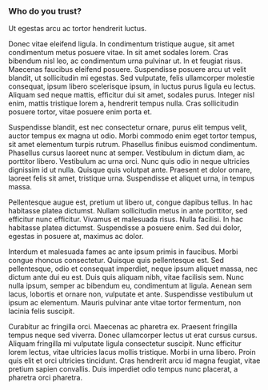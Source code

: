 ### Who do you trust?

Ut egestas arcu ac tortor hendrerit luctus.

Donec vitae eleifend ligula. In condimentum tristique augue, sit amet condimentum metus posuere vitae. In sit amet sodales lorem. Cras bibendum nisl leo, ac condimentum urna pulvinar ut. In et feugiat risus. Maecenas faucibus eleifend posuere. Suspendisse posuere arcu ut velit blandit, ut sollicitudin mi egestas. Sed vulputate, felis ullamcorper molestie consequat, ipsum libero scelerisque ipsum, in luctus purus ligula eu lectus. Aliquam sed neque mattis, efficitur dui sit amet, sodales purus. Integer nisl enim, mattis tristique lorem a, hendrerit tempus nulla. Cras sollicitudin posuere tortor, vitae posuere enim porta et.

Suspendisse blandit, est nec consectetur ornare, purus elit tempus velit, auctor tempus ex magna ut odio. Morbi commodo enim eget tortor tempus, sit amet elementum turpis rutrum. Phasellus finibus euismod condimentum. Phasellus cursus laoreet nunc at semper. Vestibulum in dictum diam, ac porttitor libero. Vestibulum ac urna orci. Nunc quis odio in neque ultricies dignissim id ut nulla. Quisque quis volutpat ante. Praesent et dolor ornare, laoreet felis sit amet, tristique urna. Suspendisse et aliquet urna, in tempus massa.

Pellentesque augue est, pretium ut libero ut, congue dapibus tellus. In hac habitasse platea dictumst. Nullam sollicitudin metus in ante porttitor, sed efficitur nunc efficitur. Vivamus et malesuada risus. Nulla facilisi. In hac habitasse platea dictumst. Suspendisse a posuere enim. Sed dui dolor, egestas in posuere at, maximus ac dolor.

Interdum et malesuada fames ac ante ipsum primis in faucibus. Morbi congue rhoncus consectetur. Quisque quis pellentesque est. Sed pellentesque, odio et consequat imperdiet, neque ipsum aliquet massa, nec dictum ante dui eu est. Duis quis aliquam nibh, vitae facilisis sem. Nunc nulla ipsum, semper ac bibendum eu, condimentum at ligula. Aenean sem lacus, lobortis et ornare non, vulputate et ante. Suspendisse vestibulum ut ipsum ac elementum. Mauris pulvinar ante vitae tortor fermentum, non lacinia felis suscipit.

Curabitur ac fringilla orci. Maecenas ac pharetra ex. Praesent fringilla tempus neque sed viverra. Donec ullamcorper lectus ut erat cursus cursus. Aliquam fringilla mi vulputate ligula consectetur suscipit. Nunc efficitur lorem lectus, vitae ultricies lacus mollis tristique. Morbi in urna libero. Proin quis elit et orci ultricies tincidunt. Cras hendrerit arcu id magna feugiat, vitae pretium sapien convallis. Duis imperdiet odio tempus nunc placerat, a pharetra orci pharetra.

